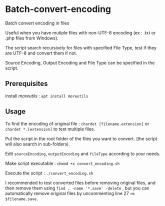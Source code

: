 # Batch-convert-encoding
Batch convert encoding in files

Useful when you have mutiple files with non-UTF-8 encoding (ex : .txt or .php files from Windows).

The script search recursively for files with specified File Type, test if they are UTF-8 and convert them if not.

Source Encoding, Output Encoding and File Type can be specified in the script.

## Prerequisites

install *moreutils* : `apt install moreutils`


## Usage

To find the encoding of original file : `chardet [filename.extension]` or `chardet *.[extension]` to test multiple files.

Put the script in the root folder of the files you want to convert. (the script will also search in sub-folders).

Edit `sourceEncoding`,  `outputEncoding` and `fileType` according to your needs.

Make script executable : `chmod +x convert_encoding.sh`

Execute the script : `./convert_encoding.sh`

I recommended to test converted files before removing original files, and then remove them using `find . -name '*.save' -delete` ,
but you can automatically remove original files by uncommenting line 27  `rm $filename.save`.

